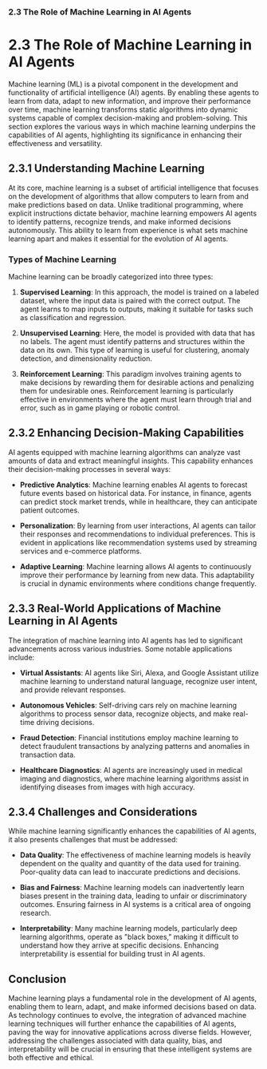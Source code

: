 ### 2.3 The Role of Machine Learning in AI Agents

# 2.3 The Role of Machine Learning in AI Agents

Machine learning (ML) is a pivotal component in the development and functionality of artificial intelligence (AI) agents. By enabling these agents to learn from data, adapt to new information, and improve their performance over time, machine learning transforms static algorithms into dynamic systems capable of complex decision-making and problem-solving. This section explores the various ways in which machine learning underpins the capabilities of AI agents, highlighting its significance in enhancing their effectiveness and versatility.

## 2.3.1 Understanding Machine Learning

At its core, machine learning is a subset of artificial intelligence that focuses on the development of algorithms that allow computers to learn from and make predictions based on data. Unlike traditional programming, where explicit instructions dictate behavior, machine learning empowers AI agents to identify patterns, recognize trends, and make informed decisions autonomously. This ability to learn from experience is what sets machine learning apart and makes it essential for the evolution of AI agents.

### Types of Machine Learning

Machine learning can be broadly categorized into three types:

1. **Supervised Learning**: In this approach, the model is trained on a labeled dataset, where the input data is paired with the correct output. The agent learns to map inputs to outputs, making it suitable for tasks such as classification and regression.

2. **Unsupervised Learning**: Here, the model is provided with data that has no labels. The agent must identify patterns and structures within the data on its own. This type of learning is useful for clustering, anomaly detection, and dimensionality reduction.

3. **Reinforcement Learning**: This paradigm involves training agents to make decisions by rewarding them for desirable actions and penalizing them for undesirable ones. Reinforcement learning is particularly effective in environments where the agent must learn through trial and error, such as in game playing or robotic control.

## 2.3.2 Enhancing Decision-Making Capabilities

AI agents equipped with machine learning algorithms can analyze vast amounts of data and extract meaningful insights. This capability enhances their decision-making processes in several ways:

- **Predictive Analytics**: Machine learning enables AI agents to forecast future events based on historical data. For instance, in finance, agents can predict stock market trends, while in healthcare, they can anticipate patient outcomes.

- **Personalization**: By learning from user interactions, AI agents can tailor their responses and recommendations to individual preferences. This is evident in applications like recommendation systems used by streaming services and e-commerce platforms.

- **Adaptive Learning**: Machine learning allows AI agents to continuously improve their performance by learning from new data. This adaptability is crucial in dynamic environments where conditions change frequently.

## 2.3.3 Real-World Applications of Machine Learning in AI Agents

The integration of machine learning into AI agents has led to significant advancements across various industries. Some notable applications include:

- **Virtual Assistants**: AI agents like Siri, Alexa, and Google Assistant utilize machine learning to understand natural language, recognize user intent, and provide relevant responses.

- **Autonomous Vehicles**: Self-driving cars rely on machine learning algorithms to process sensor data, recognize objects, and make real-time driving decisions.

- **Fraud Detection**: Financial institutions employ machine learning to detect fraudulent transactions by analyzing patterns and anomalies in transaction data.

- **Healthcare Diagnostics**: AI agents are increasingly used in medical imaging and diagnostics, where machine learning algorithms assist in identifying diseases from images with high accuracy.

## 2.3.4 Challenges and Considerations

While machine learning significantly enhances the capabilities of AI agents, it also presents challenges that must be addressed:

- **Data Quality**: The effectiveness of machine learning models is heavily dependent on the quality and quantity of the data used for training. Poor-quality data can lead to inaccurate predictions and decisions.

- **Bias and Fairness**: Machine learning models can inadvertently learn biases present in the training data, leading to unfair or discriminatory outcomes. Ensuring fairness in AI systems is a critical area of ongoing research.

- **Interpretability**: Many machine learning models, particularly deep learning algorithms, operate as "black boxes," making it difficult to understand how they arrive at specific decisions. Enhancing interpretability is essential for building trust in AI agents.

## Conclusion

Machine learning plays a fundamental role in the development of AI agents, enabling them to learn, adapt, and make informed decisions based on data. As technology continues to evolve, the integration of advanced machine learning techniques will further enhance the capabilities of AI agents, paving the way for innovative applications across diverse fields. However, addressing the challenges associated with data quality, bias, and interpretability will be crucial in ensuring that these intelligent systems are both effective and ethical.